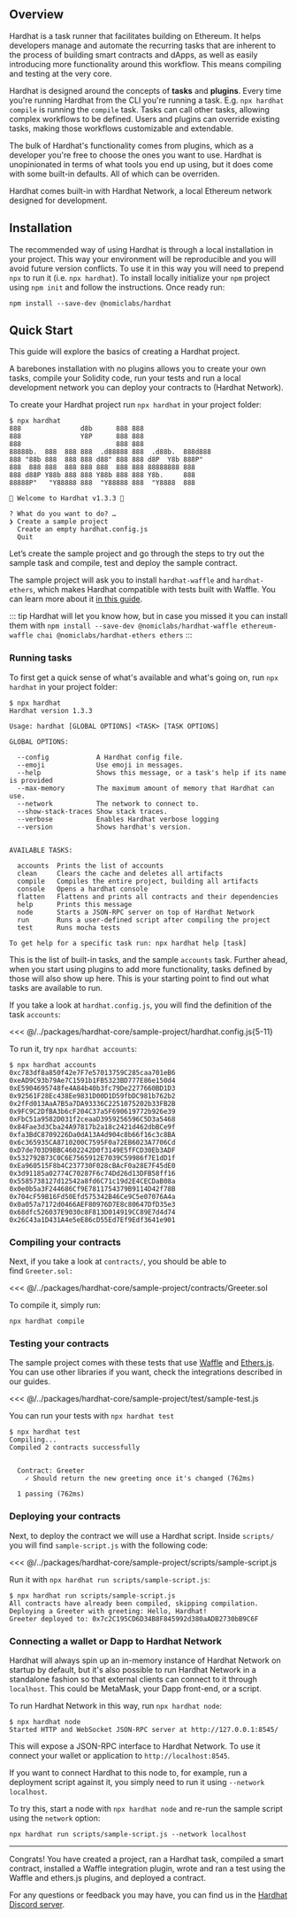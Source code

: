 ## Overview

Hardhat is a task runner that facilitates building on Ethereum. It helps developers manage and automate the recurring tasks that are inherent to the process of building smart contracts and dApps, as well as easily introducing more functionality around this workflow. This means compiling and testing at the very core.

Hardhat is designed around the concepts of **tasks** and **plugins**. Every time you're running Hardhat from the CLI you're running a task. E.g. `npx hardhat compile` is running the `compile` task. Tasks can call other tasks, allowing complex workflows to be defined. Users and plugins can override existing tasks, making those workflows customizable and extendable. 

The bulk of Hardhat's functionality comes from plugins, which as a developer you're free to choose the ones you want to use. Hardhat is unopinionated in terms of what tools you end up using, but it does come with some built-in defaults. All of which can be overriden.

Hardhat comes built-in with Hardhat Network, a local Ethereum network designed for development.

## Installation

The recommended way of using Hardhat is through a local installation in your project. This way your environment will be reproducible and you will avoid future version conflicts. To use it in this way you will need to prepend `npx` to run it (i.e. `npx hardhat`). To install locally initialize your `npm` project using `npm init` and follow the instructions. Once ready run:

```
npm install --save-dev @nomiclabs/hardhat
```

## Quick Start

This guide will explore the basics of creating a Hardhat project.

A barebones installation with no plugins allows you to create your own tasks, compile your Solidity code, run your tests and run a local development network you can deploy your contracts to (Hardhat Network).

To create your Hardhat project run `npx hardhat` in your project folder:

<!--TODO-HH: update this and all the stdouts in this file-->
```
$ npx hardhat
888               d8b      888 888
888               Y8P      888 888
888                        888 888
88888b.  888  888 888  .d88888 888  .d88b.  888d888
888 "88b 888  888 888 d88" 888 888 d8P  Y8b 888P"
888  888 888  888 888 888  888 888 88888888 888
888 d88P Y88b 888 888 Y88b 888 888 Y8b.     888
88888P"   "Y88888 888  "Y88888 888  "Y8888  888

👷 Welcome to Hardhat v1.3.3 👷‍‍

? What do you want to do? …
❯ Create a sample project
  Create an empty hardhat.config.js
  Quit
```

Let’s create the sample project and go through the steps to try out the sample task and compile, test and deploy the sample contract. 

The sample project will ask you to install `hardhat-waffle` and `hardhat-ethers`, which makes Hardhat compatible with tests built with Waffle. You can learn more about it [in this guide](../guides/waffle-testing.md). 

::: tip
Hardhat will let you know how, but in case you missed it you can install them with `npm install --save-dev @nomiclabs/hardhat-waffle ethereum-waffle chai @nomiclabs/hardhat-ethers ethers`
:::

### Running tasks

To first get a quick sense of what's available and what's going on, run `npx hardhat` in your project folder:

```
$ npx hardhat
Hardhat version 1.3.3

Usage: hardhat [GLOBAL OPTIONS] <TASK> [TASK OPTIONS]

GLOBAL OPTIONS:

  --config            A Hardhat config file. 
  --emoji             Use emoji in messages. 
  --help              Shows this message, or a task's help if its name is provided 
  --max-memory        The maximum amount of memory that Hardhat can use. 
  --network           The network to connect to. 
  --show-stack-traces Show stack traces. 
  --verbose           Enables Hardhat verbose logging 
  --version           Shows hardhat's version. 


AVAILABLE TASKS:

  accounts  Prints the list of accounts
  clean     Clears the cache and deletes all artifacts
  compile   Compiles the entire project, building all artifacts
  console   Opens a hardhat console
  flatten   Flattens and prints all contracts and their dependencies
  help      Prints this message
  node      Starts a JSON-RPC server on top of Hardhat Network
  run       Runs a user-defined script after compiling the project
  test      Runs mocha tests

To get help for a specific task run: npx hardhat help [task]
```

This is the list of built-in tasks, and the sample `accounts` task. Further ahead, when you start using plugins to add more functionality, tasks defined by those will also show up here. This is your starting point to find out what tasks are available to run. 

If you take a look at `hardhat.config.js`, you will find the definition of the task `accounts`:

<<< @/../packages/hardhat-core/sample-project/hardhat.config.js{5-11}

To run it, try `npx hardhat accounts`:

```
$ npx hardhat accounts
0xc783df8a850f42e7F7e57013759C285caa701eB6
0xeAD9C93b79Ae7C1591b1FB5323BD777E86e150d4
0xE5904695748fe4A84b40b3fc79De2277660BD1D3
0x92561F28Ec438Ee9831D00D1D59fbDC981b762b2
0x2fFd013AaA7B5a7DA93336C2251075202b33FB2B
0x9FC9C2DfBA3b6cF204C37a5F690619772b926e39
0xFbC51a9582D031f2ceaaD3959256596C5D3a5468
0x84Fae3d3Cba24A97817b2a18c2421d462dbBCe9f
0xfa3BdC8709226Da0dA13A4d904c8b66f16c3c8BA
0x6c365935CA8710200C7595F0a72EB6023A7706Cd
0xD7de703D9BBC4602242D0f3149E5fFCD30Eb3ADF
0x532792B73C0C6E7565912E7039C59986f7E1dD1f
0xEa960515F8b4C237730F028cBAcF0a28E7F45dE0
0x3d91185a02774C70287F6c74Dd26d13DFB58ff16
0x5585738127d12542a8fd6C71c19d2E4CECDaB08a
0x0e0b5a3F244686Cf9E7811754379B9114D42f78B
0x704cF59B16Fd50Efd575342B46Ce9C5e07076A4a
0x0a057a7172d0466AEF80976D7E8c80647DfD35e3
0x68dfc526037E9030c8F813D014919CC89E7d4d74
0x26C43a1D431A4e5eE86cD55Ed7Ef9Edf3641e901
```

### Compiling your contracts

Next, if you take a look at `contracts/`, you should be able to find `Greeter.sol:`

<<< @/../packages/hardhat-core/sample-project/contracts/Greeter.sol

To compile it, simply run:

```
npx hardhat compile
```

### Testing your contracts

The sample project comes with these tests that use [Waffle](https://getwaffle.io/) and [Ethers.js](https://github.com/ethers-io/ethers.js/). You can use other libraries if you want, check the integrations described in our guides.

<<< @/../packages/hardhat-core/sample-project/test/sample-test.js

You can run your tests with `npx hardhat test`

```
$ npx hardhat test
Compiling...
Compiled 2 contracts successfully


  Contract: Greeter
    ✓ Should return the new greeting once it's changed (762ms)

  1 passing (762ms)
```

### Deploying your contracts

Next, to deploy the contract we will use a Hardhat script.
Inside `scripts/` you will find `sample-script.js` with the following code:

<<< @/../packages/hardhat-core/sample-project/scripts/sample-script.js

Run it with `npx hardhat run scripts/sample-script.js`:

```
$ npx hardhat run scripts/sample-script.js
All contracts have already been compiled, skipping compilation.
Deploying a Greeter with greeting: Hello, Hardhat!
Greeter deployed to: 0x7c2C195CD6D34B8F845992d380aADB2730bB9C6F
```

### Connecting a wallet or Dapp to Hardhat Network
Hardhat will always spin up an in-memory instance of Hardhat Network on startup by default, but it's also possible to run Hardhat Network in a standalone fashion so that external clients can connect to it through `localhost`. This could be MetaMask, your Dapp front-end, or a script. 

To run Hardhat Network in this way, run `npx hardhat node`:

```
$ npx hardhat node
Started HTTP and WebSocket JSON-RPC server at http://127.0.0.1:8545/
```

This will expose a JSON-RPC interface to Hardhat Network. To use it connect your wallet or application to `http://localhost:8545`.

If you want to connect Hardhat to this node to, for example, run a deployment script against it, you simply need to run it using `--network localhost`.

To try this, start a node with `npx hardhat node` and re-run the sample script using the `network` option:

```
npx hardhat run scripts/sample-script.js --network localhost
```


---


Congrats! You have created a project, ran a Hardhat task, compiled a smart contract, installed a Waffle integration plugin, wrote and ran a test using the Waffle and ethers.js plugins, and deployed a contract.

For any questions or feedback you may have, you can find us in the [Hardhat Discord
server](https://invite.gg/HardhatSupport).
